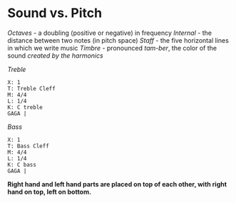 # Sound vs. Pitch

*Octaves* - a doubling (positive or negative) in frequency
*Internal* - the distance between two notes (in pitch space)
*Staff* - the five horizontal lines in which we write music
*Timbre* - pronounced *tam-ber*, the color of the sound *created by the harmonics*

*Treble*
```music-abc
X: 1
T: Treble Cleff
M: 4/4
L: 1/4
K: C treble
GAGA |
```

*Bass*

```music-abc
X: 1
T: Bass Cleff
M: 4/4
L: 1/4
K: C bass
GAGA |
```

**Right hand and left hand parts are placed on top of each other, with right hand on top, left on bottom.**








